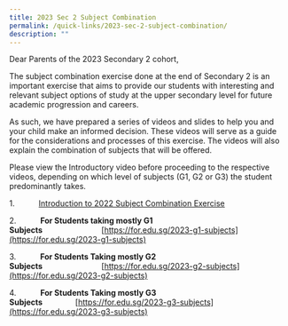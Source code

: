 ```yaml
---
title: 2023 Sec 2 Subject Combination
permalink: /quick-links/2023-sec-2-subject-combination/
description: ""
---
```



Dear Parents of the 2023 Secondary 2 cohort,

The subject combination exercise done at the end of Secondary 2 is an important exercise that aims to provide our students with interesting and relevant subject options of study at the upper secondary level for future academic progression and careers.

As such, we have prepared a series of videos and slides to help you and your child make an informed decision. These videos will serve as a guide for the considerations and processes of this exercise. The videos will also explain the combination of subjects that will be offered.

Please view the Introductory video before proceeding to the respective videos, depending on which level of subjects (G1, G2 or G3) the student predominantly takes.

1\.           [Introduction to 2022 Subject Combination Exercise](https://www.loom.com/share/9426d2d03f204064b1d0ee0e052b192e)

2\.           **For Students taking mostly G1 Subjects**                           [https://for.edu.sg/2023-g1-subjects](https://for.edu.sg/2023-g1-subjects)

3\.           **For Students Taking mostly G2 Subjects**                           [https://for.edu.sg/2023-g2-subjects](https://for.edu.sg/2023-g2-subjects)

4\.           **For Students Taking mostly G3 Subjects**               [https://for.edu.sg/2023-g3-subjects](https://for.edu.sg/2023-g3-subjects)